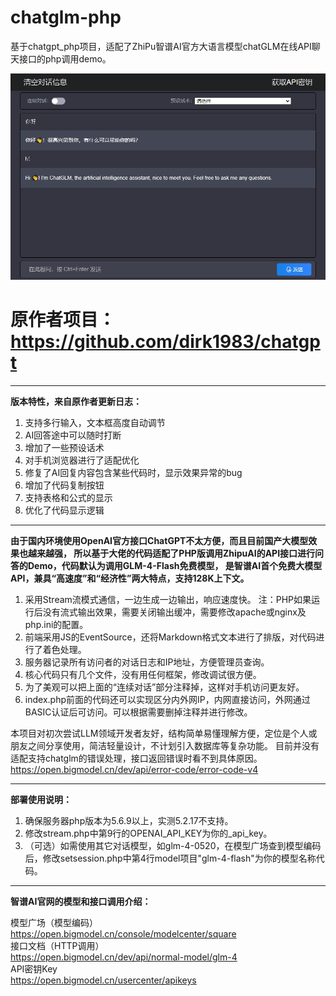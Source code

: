# chatglm-php
基于chatgpt_php项目，适配了ZhiPu智谱AI官方大语言模型chatGLM在线API聊天接口的php调用demo。<br />

![userinterface](assets/main.png)

# 原作者项目：https://github.com/dirk1983/chatgpt
------
**版本特性，来自原作者更新日志：**

1. 支持多行输入，文本框高度自动调节
2. AI回答途中可以随时打断
3. 增加了一些预设话术
4. 对手机浏览器进行了适配优化
5. 修复了AI回复内容包含某些代码时，显示效果异常的bug
6. 增加了代码复制按钮
7. 支持表格和公式的显示
8. 优化了代码显示逻辑

------

**由于国内环境使用OpenAI官方接口ChatGPT不太方便，而且目前国产大模型效果也越来越强，
所以基于大佬的代码适配了PHP版调用ZhipuAI的API接口进行问答的Demo，代码默认为调用GLM-4-Flash免费模型，
是智谱AI首个免费大模型API，兼具“高速度”和“经济性”两大特点，支持128K上下文。**

1. 采用Stream流模式通信，一边生成一边输出，响应速度快。
注：PHP如果运行后没有流式输出效果，需要关闭输出缓冲，需要修改apache或nginx及php.ini的配置。
2. 前端采用JS的EventSource，还将Markdown格式文本进行了排版，对代码进行了着色处理。
3. 服务器记录所有访问者的对话日志和IP地址，方便管理员查询。
4. 核心代码只有几个文件，没有用任何框架，修改调试很方便。
5. 为了美观可以把上面的“连续对话”部分注释掉，这样对手机访问更友好。
6. index.php前面的代码还可以实现区分内外网IP，内网直接访问，外网通过BASIC认证后可访问。可以根据需要删掉注释并进行修改。

本项目对初次尝试LLM领域开发者友好，结构简单易懂理解方便，定位是个人或朋友之间分享使用，简洁轻量设计，不计划引入数据库等复杂功能。
目前并没有适配支持chatglm的错误处理，接口返回错误时看不到具体原因。<br />
https://open.bigmodel.cn/dev/api/error-code/error-code-v4

------

**部署使用说明：**
1. 确保服务器php版本为5.6.9以上，实测5.2.17不支持。
2. 修改stream.php中第9行的OPENAI_API_KEY为你的_api_key。
3. （可选）如需使用其它对话模型，如glm-4-0520，在模型广场查到模型编码后，修改setsession.php中第4行model项目"glm-4-flash"为你的模型名称代码。

------

**智谱AI官网的模型和接口调用介绍：**

模型广场（模型编码）<br />
https://open.bigmodel.cn/console/modelcenter/square<br />
接口文档（HTTP调用）<br />
https://open.bigmodel.cn/dev/api/normal-model/glm-4<br />
API密钥Key<br />
https://open.bigmodel.cn/usercenter/apikeys
